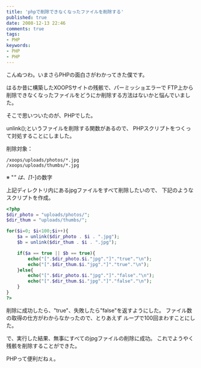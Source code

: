 ```yaml
---
title: 'phpで削除できなくなったファイルを削除する'
published: true
date: 2008-12-13 22:46
comments: true
tags:
- PHP
keywords:
- PHP
- PHP
---
```

こんぬつわ。いまさらPHPの面白さがわかってきた僕です。

はるか昔に構築したXOOPSサイトの残骸で、パーミッショエラーで
FTP上から削除できなくなったファイルをどうにか削除する方法はないかと悩んでいました。

そこで思いついたのが、PHPでした。

unlink();というファイルを削除する関数があるので、
PHPスクリプトをつくって対処することにしました。

削除対象：
```
/xoops/uploads/photos/*.jpg
/xoops/uploads/thumbs/*.jpg
```
※ "*" は、[1-*]の数字

上記ディレクトリ内にあるjpgファイルをすべて削除したいので、
下記のようなスクリプトを作成。


```php
<?php
$dir_photo = "uploads/photos/";
$dir_thum = "uploads/thumbs/";

for($i=0; $i<100;$i++){
    $a = unlink($dir_photo . $i . ".jpg");
    $b = unlink($dir_thum . $i . ".jpg");

    if($a == true || $b == true){
        echo("[".$dir_photo.$i."jpg"."]"."true"."\n");
        echo("[".$dir_thum.$i."jpg"."]"."true"."\n");
    }else{
        echo("[".$dir_photo.$i."jpg"."]"."false"."\n");
        echo("[".$dir_thum.$i."jpg"."]"."false"."\n");
    }
}
?>
```

削除に成功したら、"true"、失敗したら"false"を返すようにした。
ファイル数の取得の仕方がわからなかったので、とりあえず
ループで100回まわすことにした。

で、実行した結果、無事にすべてのjpgファイルの削除に成功。
これでようやく残骸を削除することができた。

PHPって便利だねぇ。
